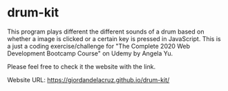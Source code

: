# drum-kit
This program plays different the different sounds of a drum based on whether a image is clicked or a certain key is pressed in JavaScript.
This is a just a coding exercise/challenge for "The Complete 2020 Web Development Bootcamp Course" on Udemy by Angela Yu.

Please feel free to check it the website with the link.

Website URL: https://giordandelacruz.github.io/drum-kit/
